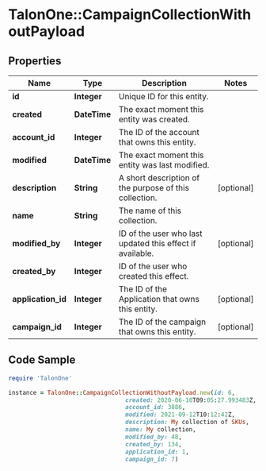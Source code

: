 # TalonOne::CampaignCollectionWithoutPayload

## Properties

Name | Type | Description | Notes
------------ | ------------- | ------------- | -------------
**id** | **Integer** | Unique ID for this entity. | 
**created** | **DateTime** | The exact moment this entity was created. | 
**account_id** | **Integer** | The ID of the account that owns this entity. | 
**modified** | **DateTime** | The exact moment this entity was last modified. | 
**description** | **String** | A short description of the purpose of this collection. | [optional] 
**name** | **String** | The name of this collection. | 
**modified_by** | **Integer** | ID of the user who last updated this effect if available. | [optional] 
**created_by** | **Integer** | ID of the user who created this effect. | 
**application_id** | **Integer** | The ID of the Application that owns this entity. | [optional] 
**campaign_id** | **Integer** | The ID of the campaign that owns this entity. | [optional] 

## Code Sample

```ruby
require 'TalonOne'

instance = TalonOne::CampaignCollectionWithoutPayload.new(id: 6,
                                 created: 2020-06-10T09:05:27.993483Z,
                                 account_id: 3886,
                                 modified: 2021-09-12T10:12:42Z,
                                 description: My collection of SKUs,
                                 name: My collection,
                                 modified_by: 48,
                                 created_by: 134,
                                 application_id: 1,
                                 campaign_id: 7)
```


